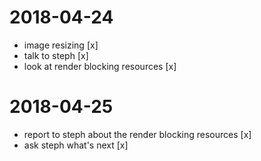 # 2018-04-24
  - image resizing [x]
  - talk to steph [x]
  - look at render blocking resources [x]

# 2018-04-25
  - report to steph about the render blocking resources [x]
  - ask steph what's next [x]

